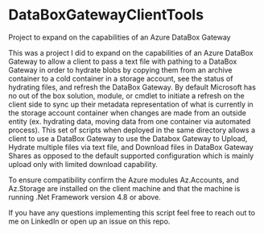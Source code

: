 # DataBoxGatewayClientTools
Project to expand on the capabilities of an Azure DataBox Gateway

This was a project I did to expand on the capabilities of an Azure DataBox Gateway to allow a client to pass a text file with pathing to a DataBox Gateway in order to hydrate blobs by copying them from an archive container to a cold container in a storage account, see the status of hydrating files, and refresh the DataBox Gateway. By default Microsoft has no out of the box solution, module, or cmdlet to initiate a refresh on the client side to sync up their metadata representation of what is currently in the storage account container when changes are made from an outside entity (ex. hydrating data, moving data from one container via automated process). This set of scripts when deployed in the same directory allows a client to use a DataBox Gateway to use the Databox Gateway to Upload, Hydrate multiple files via text file, and Download files in DataBox Gateway Shares as opposed to the default supported configuration which is mainly upload only with limited download capability.

To ensure compatibility confirm the Azure modules Az.Accounts, and Az.Storage are installed on the client machine and that the machine is running .Net Framework version 4.8 or above.

If you have any questions implementing this script feel free to reach out to me on LinkedIn or open up an issue on this repo.
